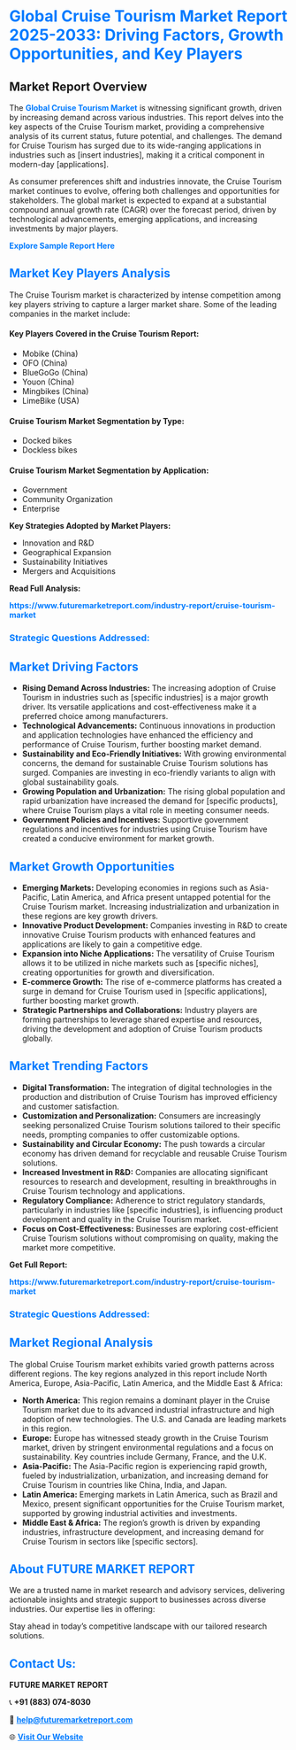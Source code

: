 <h1 style="color: #007BFF;">Global Cruise Tourism Market Report 2025-2033: Driving Factors, Growth Opportunities, and Key Players</h1>

<section id="overview">
<h2>Market Report Overview</h2>
<p>The <a href="https://www.futuremarketreport.com/industry-report/cruise-tourism-market" style="color: #007BFF; text-decoration: none;"><strong>Global Cruise Tourism Market</strong></a> is witnessing significant growth, driven by increasing demand across various industries. This report delves into the key aspects of the Cruise Tourism market, providing a comprehensive analysis of its current status, future potential, and challenges. The demand for Cruise Tourism has surged due to its wide-ranging applications in industries such as [insert industries], making it a critical component in modern-day [applications].</p>
<p>As consumer preferences shift and industries innovate, the Cruise Tourism market continues to evolve, offering both challenges and opportunities for stakeholders. The global market is expected to expand at a substantial compound annual growth rate (CAGR) over the forecast period, driven by technological advancements, emerging applications, and increasing investments by major players.</p>
</section>

<section id="overview">
<p><a href="https://www.futuremarketreport.com/request-sample/reportId=37329" style="color: #007BFF; text-decoration: none;"><strong>Explore Sample Report Here</strong></a></p>
</section>

<section id="key-players">
<h2 style="color: #007BFF;">Market Key Players Analysis</h2>
<p>The Cruise Tourism market is characterized by intense competition among key players striving to capture a larger market share. Some of the leading companies in the market include:</p>
<h4>Key Players Covered in the Cruise Tourism Report:</h4>
<ul><li>Mobike (China)</li><li>OFO (China)</li><li>BlueGoGo (China)</li><li>Youon (China)</li><li>Mingbikes (China)</li><li>LimeBike (USA)</li></ul>
<h4>Cruise Tourism Market Segmentation by Type:</h4>
<ul><li>Docked bikes</li><li>Dockless bikes</li></ul>

<h4>Cruise Tourism Market Segmentation by Application:</h4>
<ul><li>Government</li><li>Community Organization</li><li>Enterprise</li></ul>
<p><strong>Key Strategies Adopted by Market Players:</strong></p>
<ul>
<li>Innovation and R&D</li>
<li>Geographical Expansion</li>
<li>Sustainability Initiatives</li>
<li>Mergers and Acquisitions</li>
</ul>
</section>

<section>
<p><strong>Read Full Analysis: </strong></p><a href="https://www.futuremarketreport.com/industry-report/cruise-tourism-market" style="color: #007BFF; text-decoration: none;"><strong>https://www.futuremarketreport.com/industry-report/cruise-tourism-market</strong></a>
<h3 style="color: #007BFF;">Strategic Questions Addressed:</h3>
</section>

<section id="driving-factors">
<h2 style="color: #007BFF;">Market Driving Factors</h2>
<ul>
<li><strong>Rising Demand Across Industries:</strong> The increasing adoption of Cruise Tourism in industries such as [specific industries] is a major growth driver. Its versatile applications and cost-effectiveness make it a preferred choice among manufacturers.</li>
<li><strong>Technological Advancements:</strong> Continuous innovations in production and application technologies have enhanced the efficiency and performance of Cruise Tourism, further boosting market demand.</li>
<li><strong>Sustainability and Eco-Friendly Initiatives:</strong> With growing environmental concerns, the demand for sustainable Cruise Tourism solutions has surged. Companies are investing in eco-friendly variants to align with global sustainability goals.</li>
<li><strong>Growing Population and Urbanization:</strong> The rising global population and rapid urbanization have increased the demand for [specific products], where Cruise Tourism plays a vital role in meeting consumer needs.</li>
<li><strong>Government Policies and Incentives:</strong> Supportive government regulations and incentives for industries using Cruise Tourism have created a conducive environment for market growth.</li>
</ul>
</section>

<section id="growth-opportunities">
<h2 style="color: #007BFF;">Market Growth Opportunities</h2>
<ul>
<li><strong>Emerging Markets:</strong> Developing economies in regions such as Asia-Pacific, Latin America, and Africa present untapped potential for the Cruise Tourism market. Increasing industrialization and urbanization in these regions are key growth drivers.</li>
<li><strong>Innovative Product Development:</strong> Companies investing in R&D to create innovative Cruise Tourism products with enhanced features and applications are likely to gain a competitive edge.</li>
<li><strong>Expansion into Niche Applications:</strong> The versatility of Cruise Tourism allows it to be utilized in niche markets such as [specific niches], creating opportunities for growth and diversification.</li>
<li><strong>E-commerce Growth:</strong> The rise of e-commerce platforms has created a surge in demand for Cruise Tourism used in [specific applications], further boosting market growth.</li>
<li><strong>Strategic Partnerships and Collaborations:</strong> Industry players are forming partnerships to leverage shared expertise and resources, driving the development and adoption of Cruise Tourism products globally.</li>
</ul>
</section>

<section id="trending-factors">
<h2 style="color: #007BFF;">Market Trending Factors</h2>
<ul>
<li><strong>Digital Transformation:</strong> The integration of digital technologies in the production and distribution of Cruise Tourism has improved efficiency and customer satisfaction.</li>
<li><strong>Customization and Personalization:</strong> Consumers are increasingly seeking personalized Cruise Tourism solutions tailored to their specific needs, prompting companies to offer customizable options.</li>
<li><strong>Sustainability and Circular Economy:</strong> The push towards a circular economy has driven demand for recyclable and reusable Cruise Tourism solutions.</li>
<li><strong>Increased Investment in R&D:</strong> Companies are allocating significant resources to research and development, resulting in breakthroughs in Cruise Tourism technology and applications.</li>
<li><strong>Regulatory Compliance:</strong> Adherence to strict regulatory standards, particularly in industries like [specific industries], is influencing product development and quality in the Cruise Tourism market.</li>
<li><strong>Focus on Cost-Effectiveness:</strong> Businesses are exploring cost-efficient Cruise Tourism solutions without compromising on quality, making the market more competitive.</li>
</ul>
</section>

<section>
<p><strong>Get Full Report: </strong></p><a href="https://www.futuremarketreport.com/industry-report/cruise-tourism-market" style="color: #007BFF; text-decoration: none;"><strong>https://www.futuremarketreport.com/industry-report/cruise-tourism-market</strong></a>
<h3 style="color: #007BFF;">Strategic Questions Addressed:</h3>
</section>


<section id="regional-analysis">
<h2 style="color: #007BFF;">Market Regional Analysis</h2>
<p>The global Cruise Tourism market exhibits varied growth patterns across different regions. The key regions analyzed in this report include North America, Europe, Asia-Pacific, Latin America, and the Middle East & Africa:</p>
<ul>
<li><strong>North America:</strong> This region remains a dominant player in the Cruise Tourism market due to its advanced industrial infrastructure and high adoption of new technologies. The U.S. and Canada are leading markets in this region.</li>
<li><strong>Europe:</strong> Europe has witnessed steady growth in the Cruise Tourism market, driven by stringent environmental regulations and a focus on sustainability. Key countries include Germany, France, and the U.K.</li>
<li><strong>Asia-Pacific:</strong> The Asia-Pacific region is experiencing rapid growth, fueled by industrialization, urbanization, and increasing demand for Cruise Tourism in countries like China, India, and Japan.</li>
<li><strong>Latin America:</strong> Emerging markets in Latin America, such as Brazil and Mexico, present significant opportunities for the Cruise Tourism market, supported by growing industrial activities and investments.</li>
<li><strong>Middle East & Africa:</strong> The region’s growth is driven by expanding industries, infrastructure development, and increasing demand for Cruise Tourism in sectors like [specific sectors].</li>
</ul>
</section>

<footer>
<h2 style="color: #007BFF;">About FUTURE MARKET REPORT</h2>
<p>We are a trusted name in market research and advisory services, delivering actionable insights and strategic support to businesses across diverse industries. Our expertise lies in offering:</p>

<p>Stay ahead in today’s competitive landscape with our tailored research solutions.</p>

<h2 style="color: #007BFF;">Contact Us:</h2>
<p><strong>FUTURE MARKET REPORT</strong></p>
<p>📞 <strong>+91 (883) 074-8030</strong></p>
<p>📧 <strong><a href="mailto:help@futuremarketreport.com" style="color: #007BFF;">help@futuremarketreport.com</a></strong></p>
<p>🌐 <strong><a href="https://www.futuremarketreport.com/" style="color: #007BFF;">Visit Our Website</a></strong></p>
</footer>